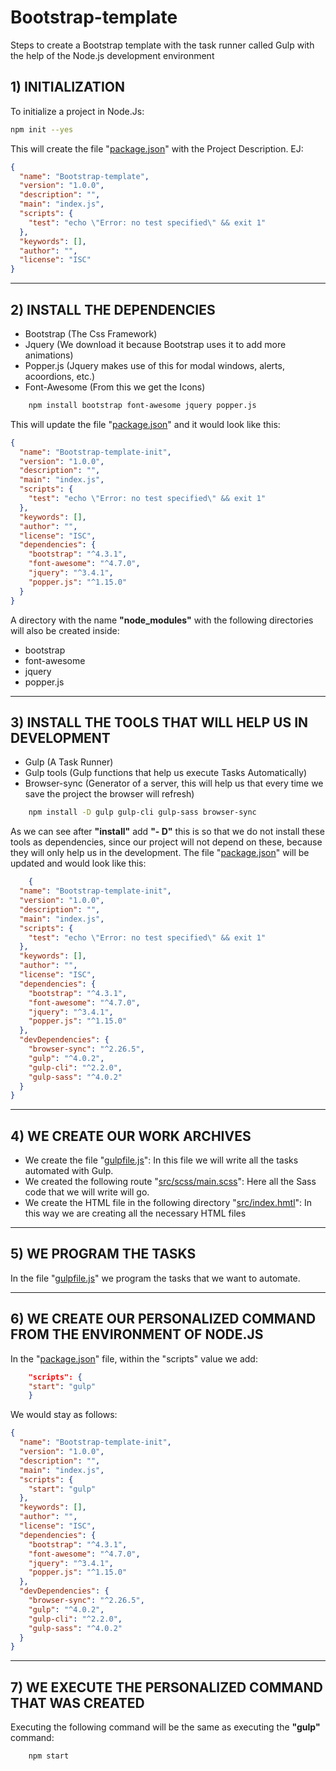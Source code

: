 # Bootstrap-template

Steps to create a Bootstrap template with the task runner called Gulp with the help of the Node.js development environment

## 1) INITIALIZATION
To initialize a project in Node.Js:

```bash
npm init --yes
```

This will create the file "[package.json](https://github.com/FabriJuncal/Bootstrap-template/blob/master/package.json)" with the Project Description. EJ:

```json
{
  "name": "Bootstrap-template",
  "version": "1.0.0",
  "description": "",
  "main": "index.js",
  "scripts": {
    "test": "echo \"Error: no test specified\" && exit 1"
  },
  "keywords": [],
  "author": "",
  "license": "ISC"
}
```
<hr>

## 2) INSTALL THE DEPENDENCIES

* Bootstrap (The Css Framework)
* Jquery (We download it because Bootstrap uses it to add more animations)
* Popper.js (Jquery makes use of this for modal windows, alerts, acoordions, etc.)
* Font-Awesome (From this we get the Icons)

```bash
	npm install bootstrap font-awesome jquery popper.js
```

This will update the file "[package.json](https://github.com/FabriJuncal/Bootstrap-template/blob/master/package.json)" and it would look like this:

```json
{
  "name": "Bootstrap-template-init",
  "version": "1.0.0",
  "description": "",
  "main": "index.js",
  "scripts": {
    "test": "echo \"Error: no test specified\" && exit 1"
  },
  "keywords": [],
  "author": "",
  "license": "ISC",
  "dependencies": {
    "bootstrap": "^4.3.1",
    "font-awesome": "^4.7.0",
    "jquery": "^3.4.1",
    "popper.js": "^1.15.0"
  }
}
```

A directory with the name <b>"node_modules"</b> with the following directories will also be created inside:

* bootstrap 
* font-awesome 
* jquery 
* popper.js 

<hr>

## 3) INSTALL THE TOOLS THAT WILL HELP US IN DEVELOPMENT

* Gulp (A Task Runner)
* Gulp tools (Gulp functions that help us execute Tasks Automatically)
* Browser-sync (Generator of a server, this will help us that every time we save the project the browser will refresh)

```bash
    npm install -D gulp gulp-cli gulp-sass browser-sync
```

As we can see after <b>"install"</b> add <b>"- D"</b> this is so that we do not install these tools as dependencies,
since our project will not depend on these, because they will only help us in the development.
The file "[package.json](https://github.com/FabriJuncal/Bootstrap-template/blob/master/package.json)" will be updated and would look like this:

```json
    {
  "name": "Bootstrap-template-init",
  "version": "1.0.0",
  "description": "",
  "main": "index.js",
  "scripts": {
    "test": "echo \"Error: no test specified\" && exit 1"
  },
  "keywords": [],
  "author": "",
  "license": "ISC",
  "dependencies": {
    "bootstrap": "^4.3.1",
    "font-awesome": "^4.7.0",
    "jquery": "^3.4.1",
    "popper.js": "^1.15.0"
  },
  "devDependencies": {
    "browser-sync": "^2.26.5",
    "gulp": "^4.0.2",
    "gulp-cli": "^2.2.0",
    "gulp-sass": "^4.0.2"
  }
}
```
<hr>

## 4) WE CREATE OUR WORK ARCHIVES

* We create the file "[gulpfile.js](https://github.com/FabriJuncal/Bootstrap-template/blob/master/gulpfile.js)": In this file we will write all the tasks automated with Gulp.
* We created the following route "[src/scss/main.scss](https://github.com/FabriJuncal/Bootstrap-template/tree/master/src/scss)": Here all the Sass code that we will write will go.
* We create the HTML file in the following directory "[src/index.hmtl](https://github.com/FabriJuncal/Bootstrap-template/tree/master/src)": In this way we are creating all the necessary HTML files

<hr>

## 5) WE PROGRAM THE TASKS

In the file "[gulpfile.js](https://github.com/FabriJuncal/Bootstrap-template/blob/master/gulpfile.js)" we program the tasks that we want to automate.

<hr>

## 6) WE CREATE OUR PERSONALIZED COMMAND FROM THE ENVIRONMENT OF NODE.JS

In the "[package.json](https://github.com/FabriJuncal/Bootstrap-template/blob/master/package.json)" file, within the "scripts" value we add:

```json
    "scripts": {
    "start": "gulp"
    }
```

We would stay as follows:

```json
{
  "name": "Bootstrap-template-init",
  "version": "1.0.0",
  "description": "",
  "main": "index.js",
  "scripts": {
    "start": "gulp"
  },
  "keywords": [],
  "author": "",
  "license": "ISC",
  "dependencies": {
    "bootstrap": "^4.3.1",
    "font-awesome": "^4.7.0",
    "jquery": "^3.4.1",
    "popper.js": "^1.15.0"
  },
  "devDependencies": {
    "browser-sync": "^2.26.5",
    "gulp": "^4.0.2",
    "gulp-cli": "^2.2.0",
    "gulp-sass": "^4.0.2"
  }
}
```
<hr>

## 7) WE EXECUTE THE PERSONALIZED COMMAND THAT WAS CREATED

 Executing the following command will be the same as executing the <b>"gulp"</b> command:

```bash
    npm start
```

